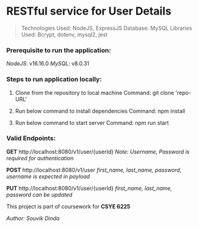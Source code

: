 # RESTful service for User Details

> Technologies Used: NodeJS, ExpressJS
> Database: MySQL
> Libraries Used: Bcrypt, dotenv, mysql2, jest

### Prerequisite to run the application:
*NodeJS*: v16.16.0
*MySQL*: v8.0.31

### Steps to run application locally:
1. Clone from the repository to local machine
    Command: git clone 'repo-URL'

2. Run below command to install dependencies
    Command: npm install

3. Run below command to start server
    Command: npm run start

### Valid Endpoints:
**GET** http://localhost:8080/v1/user/{userId} 
    *Note: Username, Password is required for authentication*

**POST** http://localhost:8080/v1/user 
    *first_name, last_name, password, username is expected in payload*

**PUT** http://localhost:8080/v1/user/{userId}
    *first_name, last_name, password can be updated*




This project is part of coursework for **CSYE 6225**

_Author: Souvik Dinda_